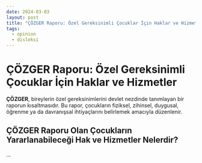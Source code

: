 ```yaml
---
date: 2024-03-03
layout: post
title: "ÇÖZGER Raporu: Özel Gereksinimli Çocuklar İçin Haklar ve Hizmetler"
tags:
  - opinion
  - disleksi
---
```


# ÇÖZGER Raporu: Özel Gereksinimli Çocuklar İçin Haklar ve Hizmetler

**ÇÖZGER**, bireylerin özel gereksinimlerini devlet nezdinde tanımlayan bir raporun kısaltmasıdır. Bu rapor, çocukların fiziksel, zihinsel, duygusal, öğrenme ya da davranışsal ihtiyaçlarını belirlemek amacıyla düzenlenir.

## ÇÖZGER Raporu Olan Çocukların Yararlanabileceği Hak ve Hizmetler Nelerdir?

...